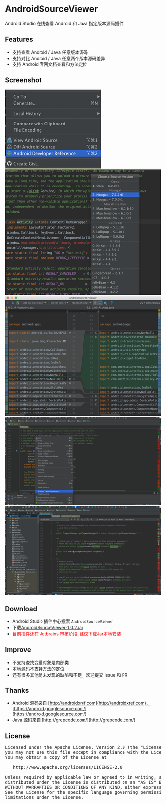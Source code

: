 # AndroidSourceViewer
Android Studio 在线查看 Android 和 Java 指定版本源码插件

## Features
* 支持查看 Android / Java 任意版本源码
* 支持对比 Android / Java 任意两个版本源码差异
* 支持 Android 官网文档查看和方法定位

## Screenshot
![](./screenshot/ss1.png)<br>
![](./screenshot/ss2.png)<br>
![](./screenshot/ss3.png)<br>
![](./screenshot/ss4.gif)<br>
![](./screenshot/ss5.gif)<br>

## Download
* Android Studio 插件中心搜索 `AndroidSourceViewer`&nbsp;&nbsp;
* 下载[AndroidSourceViewer-1.0.2.jar](./jar) <br/>
* <font color='red'>目前插件还在 Jetbrains 审核阶段, 建议下载Jar本地安装</font>

## Improve
* 不支持查找变量对象是内部类
* 本地源码不支持方法的定位
* 还有很多其他尚未发现的缺陷和不足，欢迎提交 issue 和 PR

## Thanks
* Android 源码来自 [http://androidxref.com](http://androidxref.com)、[https://android.googlesource.com/](https://android.googlesource.com/)
* Java 源码来自 [http://grepcode.com/](http://grepcode.com/)

## License
<pre>
Licensed under the Apache License, Version 2.0 (the "License");
you may not use this file except in compliance with the License.
You may obtain a copy of the License at

   http://www.apache.org/licenses/LICENSE-2.0

Unless required by applicable law or agreed to in writing, software
distributed under the License is distributed on an "AS IS" BASIS,
WITHOUT WARRANTIES OR CONDITIONS OF ANY KIND, either express or implied.
See the License for the specific language governing permissions and
limitations under the License.
</pre>
